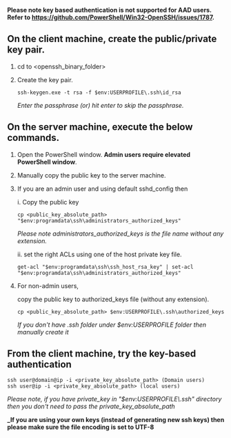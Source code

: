 **Please note key based authentication is not supported for AAD users. Refer to https://github.com/PowerShell/Win32-OpenSSH/issues/1787.**

##  On the client machine, create the public/private key pair.
1) cd to <openssh_binary_folder>

2) Create the key pair.

      `ssh-keygen.exe -t rsa -f $env:USERPROFILE\.ssh\id_rsa`

      _Enter the passphrase (or) hit enter to skip the passphrase._


## On the server machine, execute the below commands.

1) Open the PowerShell window. **Admin users require elevated PowerShell window**.

2) Manually copy the public key to the server machine.

3) If you are an admin user and using default sshd_config then 

     i. Copy the public key

      `cp <public_key_absolute_path> "$env:programdata\ssh\administrators_authorized_keys"`
      
      _Please note administrators_authorized_keys is the file name without any extension._

     ii. set the right ACLs using one of the host private key file.
 
     `get-acl "$env:programdata\ssh\ssh_host_rsa_key" | set-acl "$env:programdata\ssh\administrators_authorized_keys"`


4) For non-admin users,

     copy the public key to authorized_keys file (without any extension).

       cp <public_key_absolute_path> $env:USERPROFILE\.ssh\authorized_keys
      _If you don't have .ssh folder under $env:USERPROFILE folder then manually create it_

## From the client machine, try the key-based authentication

    ssh user@domain@ip -i <private_key_absolute_path> (Domain users)
    ssh user@ip -i <private_key_absolute_path> (local users)

_Please note, if you have private_key in "$env:USERPROFILE\\.ssh" directory then you don't need to pass the private_key_absolute_path_

**_If you are using your own keys (instead of generating new ssh keys) then please make sure the file encoding is set to UTF-8**

